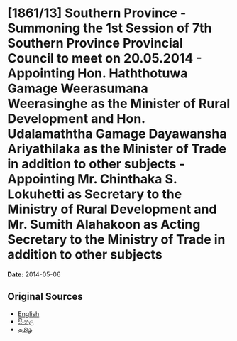 # [1861/13] Southern Province -Summoning the 1st Session of 7th Southern Province Provincial Council to meet on 20.05.2014 - Appointing Hon. Haththotuwa Gamage Weerasumana Weerasinghe as the Minister of Rural Development and Hon. Udalamaththa Gamage Dayawansha Ariyathilaka as the Minister of Trade in addition to other subjects - Appointing Mr. Chinthaka S. Lokuhetti as Secretary to the Ministry of Rural Development and Mr. Sumith Alahakoon as Acting Secretary to the Ministry of Trade in addition to other subjects

**Date:** 2014-05-06

## Original Sources

- [English](https://documents.gov.lk/view/extra-gazettes/2014/5/1861-13_E.pdf)
- [සිංහල](https://documents.gov.lk/view/extra-gazettes/2014/5/1861-13_S.pdf)
- [தமிழ்](https://documents.gov.lk/view/extra-gazettes/2014/5/1861-13_T.pdf)
